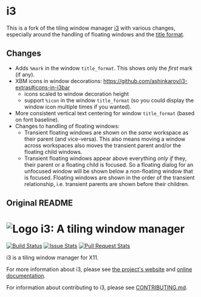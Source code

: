 # i3

This is a fork of the tiling window manager [i3](https://github.com/i3/i3)
with various changes, especially around the handling of floating windows
and the [title format](https://i3wm.org/docs/userguide.html#pango_markup).

## Changes

* Adds `%mark` in the window `title_format`.
  This shows only the *first* mark (if any).
* XBM icons in window decorations: https://github.com/ashinkarov/i3-extras#icons-in-i3bar
  * icons scaled to window decoration height
  * support `%icon` in the window `title_format` (so you could display the window icon multiple times if you wanted).
* More consistent vertical text centering for window `title_format` (based on font baseline).
* Changes to handling of floating windows:
  * Transient floating windows are shown on the *same* workspace as their parent (and vice-versa).
    This also means moving a window across workspaces also moves the transient parent and/or the floating child windows.
  * Transient floating windows appear above everything *only if* they, their parent or a floating child is focused.
    So a floating dialog for an unfocused window will be shown below a non-floating window that is focused.
    Floating windows are shown in the order of the transient relationship,
    i.e. transient parents are shown before their children.

## Original README

![Logo](docs/logo-30.png) i3: A tiling window manager
=====================================================

[![Build Status](https://travis-ci.org/i3/i3.svg?branch=next)](https://travis-ci.org/i3/i3)
[![Issue Stats](https://img.shields.io/github/issues/i3/i3.svg)](https://github.com/i3/i3/issues)
[![Pull Request Stats](https://img.shields.io/github/issues-pr/i3/i3.svg)](https://github.com/i3/i3/pulls)

i3 is a tiling window manager for X11.

For more information about i3, please see [the project's website](https://i3wm.org/) and [online documentation](https://i3wm.org/docs/).

For information about contributing to i3, please see [CONTRIBUTING.md](.github/CONTRIBUTING.md).
